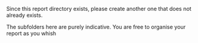Since this report directory exists, please create another one that does not already exists.

The subfolders here are purely indicative. You are free to organise your report as you whish